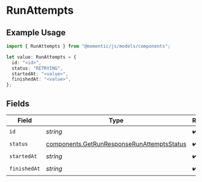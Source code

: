 # RunAttempts

## Example Usage

```typescript
import { RunAttempts } from "@momentic/js/models/components";

let value: RunAttempts = {
  id: "<id>",
  status: "RETRYING",
  startedAt: "<value>",
  finishedAt: "<value>",
};
```

## Fields

| Field                                                                                                    | Type                                                                                                     | Required                                                                                                 | Description                                                                                              |
| -------------------------------------------------------------------------------------------------------- | -------------------------------------------------------------------------------------------------------- | -------------------------------------------------------------------------------------------------------- | -------------------------------------------------------------------------------------------------------- |
| `id`                                                                                                     | *string*                                                                                                 | :heavy_check_mark:                                                                                       | N/A                                                                                                      |
| `status`                                                                                                 | [components.GetRunResponseRunAttemptsStatus](../../models/components/getrunresponserunattemptsstatus.md) | :heavy_check_mark:                                                                                       | N/A                                                                                                      |
| `startedAt`                                                                                              | *string*                                                                                                 | :heavy_check_mark:                                                                                       | N/A                                                                                                      |
| `finishedAt`                                                                                             | *string*                                                                                                 | :heavy_check_mark:                                                                                       | N/A                                                                                                      |